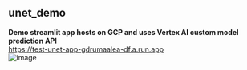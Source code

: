 ## unet_demo
**Demo streamlit app hosts on GCP and uses Vertex AI custom model prediction API**
<br>
https://test-unet-app-gdrumaalea-df.a.run.app
<br>
![image](https://user-images.githubusercontent.com/45809102/150042977-6246771c-43e8-4215-a22e-2c3650bf686c.png)
